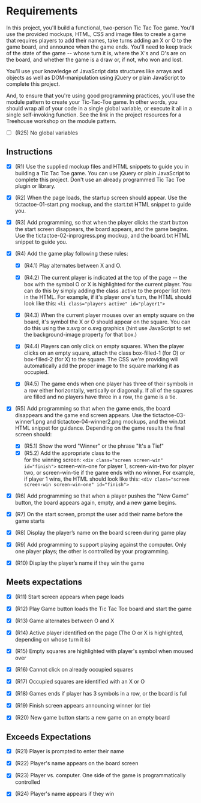 # Requirements

In this project, you'll build a functional, two-person Tic Tac Toe game. You'll use the provided mockups, HTML, CSS and image files to create a game that requires players to add their names, take turns adding an X or O to the game board, and announce when the game ends. You'll need to keep track of the state of the game -- whose turn it is, where the X's and O's are on the board, and whether the game is a draw or, if not, who won and lost.

You'll use your knowledge of JavaScript data structures like arrays and objects as well as DOM-manipulation using jQuery or plain JavaScript to complete this project.

And, to ensure that you're using good programming practices, you’ll use the module pattern to create your Tic-Tac-Toe game. In other words, you should wrap all of your code in a single global variable, or execute it all in a single self-invoking function. See the link in the project resources for a Treehouse workshop on the module pattern.
 - [ ] (R25) No global variables


## Instructions
 - [x] (R1) Use the supplied mockup files and HTML snippets to guide you in building a Tic Tac Toe game. You can use jQuery or plain JavaScript to complete this project. Don't use an already programmed Tic Tac Toe plugin or library.
 - [x] (R2) When the page loads, the startup screen should appear. Use the tictactoe-01-start.png mockup, and the start.txt HTML snippet to guide you.
 - [x] (R3) Add programming, so that when the player clicks the start button the start screen disappears, the board appears, and the game begins. Use the tictactoe-02-inprogress.png mockup, and the board.txt HTML snippet to guide you.
 - [x] (R4) Add the game play following these rules:
    - [x] (R4.1) Play alternates between X and O.
    - [x] (R4.2) The current player is indicated at the top of the page -- the box with the symbol O or X is highlighted for the current player. You can do this by simply adding the class .active to the proper list item in the HTML. For example, if it's player one's turn, the HTML should look like this: ```<li class="players active" id="player1">```
    - [x] (R4.3) When the current player mouses over an empty square on the board, it's symbol the X or O should appear on the square. You can do this using the x.svg or o.svg graphics (hint use JavaScript to set the background-image property for that box.)
    - [x] (R4.4) Players can only click on empty squares. When the player clicks on an empty square, attach the class box-filled-1 (for O) or box-filled-2 (for X) to the square. The CSS we're providing will automatically add the proper image to the square marking it as occupied.
    - [x] (R4.5) The game ends when one player has three of their symbols in a row either horizontally, vertically or diagonally. If all of the squares are filled and no players have three in a row, the game is a tie.


 - [x] (R5) Add programming so that when the game ends, the board disappears and the game end screen appears. Use the tictactoe-03-winner1.png and tictactoe-04-winner2.png mockups, and the win.txt HTML snippet for guidance. Depending on the game results the final screen should:
   - [x] (R5.1) Show the word "Winner" or the phrase "It's a Tie!"
   - [x] (R5.2) Add the appropriate class to the <div> for the winning screen: ```<div class="screen screen-win" id="finish">``` screen-win-one for player 1, screen-win-two for player two, or screen-win-tie if the game ends with no winner. For example, if player 1 wins, the HTML should look like this: ```<div class="screen screen-win screen-win-one" id="finish">```

 - [x] (R6) Add programming so that when a player pushes the "New Game" button, the board appears again, empty, and a new game begins.

  - [x] (R7) On the start screen, prompt the user add their name before the game starts
  - [x] (R8) Display the player’s name on the board screen during game play
  - [x] (R9) Add programming to support playing against the computer. Only one player plays; the other is controlled by your programming.
  - [x] (R10) Display the player’s name if they win the game

## Meets expectations
 - [x] (R11) Start screen appears when page loads
 - [x] (R12) Play Game button loads the Tic Tac Toe board and start the game

 - [x] (R13) Game alternates between O and X
 - [x] (R14) Active player identified on the page (The O or X is highlighted, depending on whose turn it is)
 - [x] (R15) Empty squares are highlighted with player's symbol when moused over
 - [x] (R16) Cannot click on already occupied squares
 - [x] (R17) Occupied squares are identified with an X or O
 - [x] (R18) Games ends if player has 3 symbols in a row, or the board is full
 - [x] (R19) Finish screen appears announcing winner (or tie)
 - [x] (R20) New game button starts a new game on an empty board

## Exceeds Expectations

 - [x] (R21) Player is prompted to enter their name
 - [x] (R22) Player's name appears on the board screen
 - [x] (R23) Player vs. computer. One side of the game is programmatically controlled
 - [x] (R24) Player's name appears if they win

